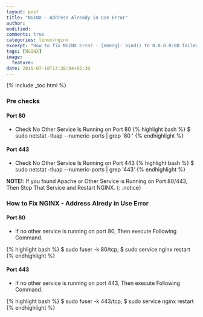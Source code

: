 ```yaml
---
layout: post
title: "NGINX - Address Already in Use Error"
author:
modified:
comments: true
categories: linux/nginx
excerpt: "How to fix NGINX Error - [emerg]: bind() to 0.0.0.0:80 failed (98: Address already in use)"
tags: [NGINX]
image:
  feature:
date: 2015-07-10T13:38:04+05:30
---
```


{% include _toc.html %}

### Pre checks

#### Port 80
* Check No Other Service Is Running on Port 80
{% highlight bash %}
$ sudo netstat -tluap --numeric-ports | grep '80 '
{% endhighlight %}

#### Port 443
* Check No Other Service Is Running on Port 443
{% highlight bash %}
$ sudo netstat -tluap --numeric-ports | grep '443'
{% endhighlight %}


**NOTE!**: If you found Apache or Other Service is Running on Port 80/443, Then Stop That Service and Restart NGINX.
{: .notice}

### How to Fix NGINX - Address Alredy in Use Error

#### Port 80
* If no other service is running on port 80, Then execute Following Command.

{% highlight bash %}
$ sudo fuser -k 80/tcp;
$ sudo service nginx restart
{% endhighlight %}

#### Port 443
* If no other service is running on port 443, Then execute Following Command.

{% highlight bash %}
$ sudo fuser -k 443/tcp;
$ sudo service nginx restart
{% endhighlight %}
